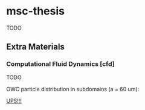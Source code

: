 # msc-thesis
TODO

## Extra Materials

### Computational Fluid Dynamics [**cfd**]

TODO

OWC particle distribution in subdomains (a = 60 um):

[UPS!!!](extras/pfp-owc-anim.gif)
